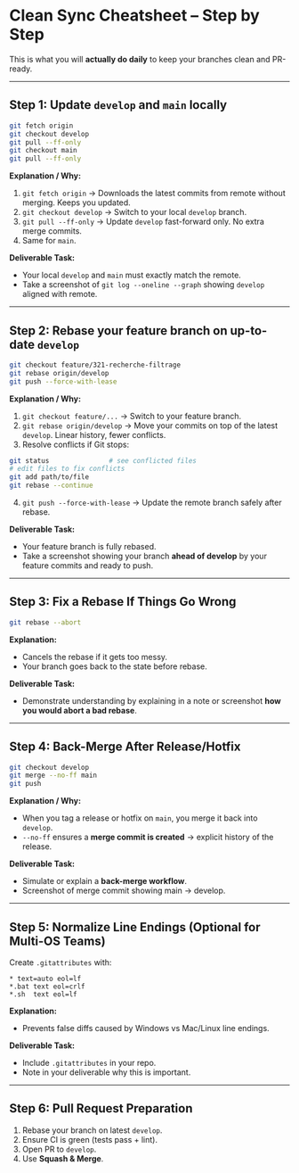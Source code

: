 
# **Clean Sync Cheatsheet – Step by Step**

This is what you will **actually do daily** to keep your branches clean and PR-ready.

---

## **Step 1: Update `develop` and `main` locally**

```bash
git fetch origin
git checkout develop
git pull --ff-only
git checkout main
git pull --ff-only
```

**Explanation / Why:**

1. `git fetch origin` → Downloads the latest commits from remote without merging. Keeps you updated.
2. `git checkout develop` → Switch to your local `develop` branch.
3. `git pull --ff-only` → Update `develop` fast-forward only. No extra merge commits.
4. Same for `main`.

**Deliverable Task:**

* Your local `develop` and `main` must exactly match the remote.
* Take a screenshot of `git log --oneline --graph` showing `develop` aligned with remote.

---

## **Step 2: Rebase your feature branch on up-to-date `develop`**

```bash
git checkout feature/321-recherche-filtrage
git rebase origin/develop
git push --force-with-lease
```

**Explanation / Why:**

1. `git checkout feature/...` → Switch to your feature branch.
2. `git rebase origin/develop` → Move your commits on top of the latest `develop`. Linear history, fewer conflicts.
3. Resolve conflicts if Git stops:

```bash
git status               # see conflicted files
# edit files to fix conflicts
git add path/to/file
git rebase --continue
```

4. `git push --force-with-lease` → Update the remote branch safely after rebase.

**Deliverable Task:**

* Your feature branch is fully rebased.
* Take a screenshot showing your branch **ahead of develop** by your feature commits and ready to push.

---

## **Step 3: Fix a Rebase If Things Go Wrong**

```bash
git rebase --abort
```

**Explanation:**

* Cancels the rebase if it gets too messy.
* Your branch goes back to the state before rebase.

**Deliverable Task:**

* Demonstrate understanding by explaining in a note or screenshot **how you would abort a bad rebase**.

---

## **Step 4: Back-Merge After Release/Hotfix**

```bash
git checkout develop
git merge --no-ff main
git push
```

**Explanation / Why:**

* When you tag a release or hotfix on `main`, you merge it back into `develop`.
* `--no-ff` ensures a **merge commit is created** → explicit history of the release.

**Deliverable Task:**

* Simulate or explain a **back-merge workflow**.
* Screenshot of merge commit showing main → develop.

---

## **Step 5: Normalize Line Endings (Optional for Multi-OS Teams)**

Create `.gitattributes` with:

```
* text=auto eol=lf
*.bat text eol=crlf
*.sh  text eol=lf
```

**Explanation:**

* Prevents false diffs caused by Windows vs Mac/Linux line endings.

**Deliverable Task:**

* Include `.gitattributes` in your repo.
* Note in your deliverable why this is important.

---

## **Step 6: Pull Request Preparation**

1. Rebase your branch on latest `develop`.
2. Ensure CI is green (tests pass + lint).
3. Open PR to `develop`.
4. Use **Squash & Merge**.

